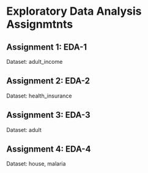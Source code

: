 # Exploratory Data Analysis Assignmtnts

## Assignment 1: EDA-1
Dataset: adult_income

## Assignment 2: EDA-2
Dataset: health_insurance

## Assignment 3: EDA-3
Dataset: adult

## Assignment 4: EDA-4
Dataset: house, malaria
